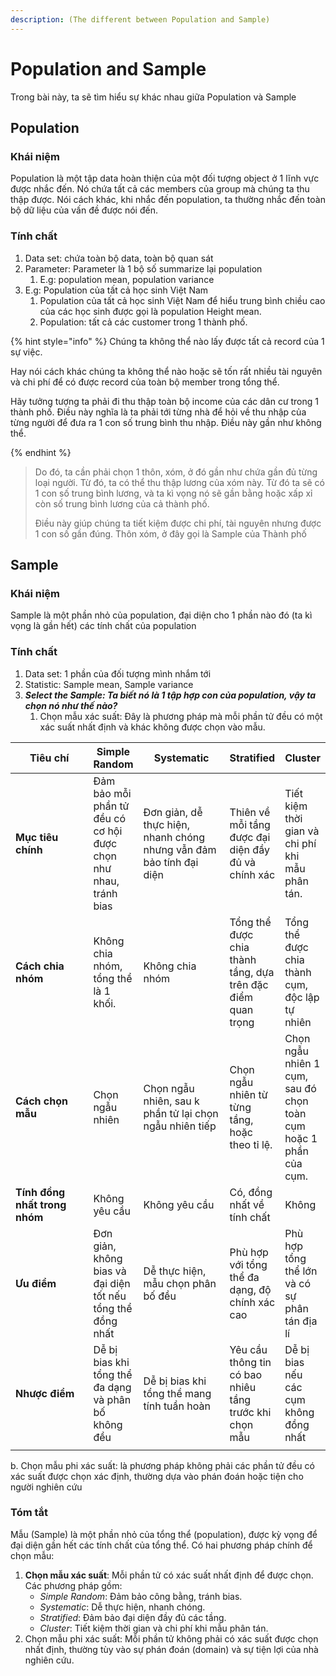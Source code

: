 ```yaml
---
description: (The different between Population and Sample)
---
```


# Population and Sample

Trong bài này, ta sẽ tìm hiểu sự khác nhau giữa Population và Sample

## Population

### Khái niệm

Population là một tập data hoàn thiện của một đối tượng object ở 1 lĩnh vực được nhắc đến. Nó chứa tất cả các members của group mà chúng ta thu thập được. Nói cách khác, khi nhắc đến population, ta thường nhắc đến toàn bộ dữ liệu của vấn đề được nói đến.

### Tính chất

1. Data set: chứa toàn bộ data, toàn bộ quan sát
2. Parameter: Parameter là 1 bộ số summarize lại population
   1. E.g: population mean, population variance
3. E.g: Population của tất cả học sinh Việt Nam
   1. Population của tất cả học sinh Việt Nam để hiểu trung bình chiều cao của các học sinh được gọi là population Height mean.
   2. Population: tất cả các customer trong 1 thành phố.

{% hint style="info" %}
Chúng ta không thể nào lấy được tất cả record của 1 sự việc.&#x20;

Hay nói cách khác chúng ta không thể nào hoặc sẽ tốn rất nhiều tài nguyên và chi phí để có được record của toàn bộ member trong tổng thể.&#x20;

Hãy tưởng tượng ta phải đi thu thập toàn bộ income của các dân cư trong 1 thành phố. Điều này nghĩa là ta phải tới từng nhà để hỏi về thu nhập của từng người để đưa ra 1 con số trung bình thu nhập. Điều này gần như không thể.&#x20;


{% endhint %}

> Do đó, ta cần phải chọn 1 thôn, xóm, ở đó gần như chứa gần đủ từng loại người. Từ đó, ta có thể thu thập lương của xóm này. Từ đó ta sẽ có 1 con số trung bình lương, và ta kì vọng nó sẽ gần bằng hoặc xấp xỉ còn số trung bình lương của cả thành phố.
>
> Điều này giúp chúng ta tiết kiệm được chi phí, tài nguyên nhưng được 1 con số gần đúng. Thôn xóm, ở đây gọi là Sample của Thành phố

## Sample

### Khái niệm

Sample là một phần nhỏ của population, đại diện cho 1 phần nào đó (ta kì vọng là gần hết) các tính chất của population

### Tính chất

1. Data set: 1 phần của đối tượng mình nhắm tới
2. Statistic: Sample mean, Sample variance
3. _**Select the Sample:  Ta biết nó là 1 tập hợp con của population, vậy ta chọn nó như thế nào?**_
   1. Chọn mẫu xác suất: Đây là phương pháp mà mỗi phần tử đều có một xác suất nhất định và khác không được chọn vào mẫu.

<table><thead><tr><th width="132.20001220703125">Tiêu chí</th><th>Simple Random </th><th width="136.199951171875">Systematic </th><th>Stratified</th><th>Cluster</th></tr></thead><tbody><tr><td><strong>Mục tiêu chính</strong></td><td>Đảm bảo mỗi phần tử đều có cơ hội được chọn như nhau, tránh bias</td><td>Đơn giản, dễ thực hiện, nhanh chóng nhưng vẫn đảm bảo tính đại diện</td><td>Thiên về mỗi tầng được đại diện đầy đủ và chính xác</td><td>Tiết kiệm thời gian và chi phí khi mẫu phân tán.</td></tr><tr><td><strong>Cách chia nhóm</strong></td><td>Không chia nhóm, tổng thể là 1 khối.</td><td>Không chia nhóm</td><td>Tổng thể được chia thành tầng, dựa trên đặc điểm quan trọng</td><td>Tổng thể được chia thành cụm, độc lập tự nhiên</td></tr><tr><td><strong>Cách chọn mẫu</strong></td><td>Chọn ngẫu nhiên</td><td>Chọn ngẫu nhiên, sau k phần tử lại chọn ngẫu nhiên tiếp</td><td>Chọn ngẫu nhiên từ từng tầng, hoặc theo tỉ lệ.</td><td>Chọn ngẫu nhiên 1 cụm, sau đó chọn toàn cụm hoặc 1 phần của cụm.</td></tr><tr><td><strong>Tính đồng nhất trong nhóm</strong></td><td>Không yêu cầu</td><td>Không yêu cầu</td><td>Có, đồng nhất về tính chất</td><td>Không</td></tr><tr><td><strong>Ưu điểm</strong></td><td>Đơn giản, không bias và đại diện tốt nếu tổng thể đồng nhất</td><td>Dễ thực hiện, mẫu chọn phân bố đều</td><td>Phù hợp với tổng thể đa dạng, độ chính xác cao</td><td>Phù hợp tổng thể lớn và có sự phân tán địa lí</td></tr><tr><td><strong>Nhược điểm</strong></td><td>Dễ bị bias khi tổng thể đa dạng và phân bố không đều</td><td>Dễ bị bias khi tổng thể mang tính tuần hoàn</td><td>Yêu cầu thông tin có bao nhiêu tầng trước khi chọn mẫu</td><td>Dễ bị bias nếu các cụm không đồng nhất</td></tr><tr><td></td><td></td><td></td><td></td><td></td></tr></tbody></table>

b. Chọn mẫu phi xác suất: là phương pháp không phải các phần tử đều có xác suất được chọn xác định, thường dựa vào phán đoán hoặc tiện cho người nghiên cứu

### Tóm tắt

Mẫu (Sample) là một phần nhỏ của tổng thể (population), được kỳ vọng để đại diện gần hết các tính chất của tổng thể. Có hai phương pháp chính để chọn mẫu:

1. **Chọn mẫu xác suất**: Mỗi phần tử có xác suất nhất định để được chọn. Các phương pháp gồm:
   * _Simple Random_: Đảm bảo công bằng, tránh bias.
   * _Systematic_: Dễ thực hiện, nhanh chóng.
   * _Stratified_: Đảm bảo đại diện đầy đủ các tầng.
   * _Cluster_: Tiết kiệm thời gian và chi phí khi mẫu phân tán.
2. Chọn mẫu phi xác suất: Mỗi phần tử không phải có xác suất được chọn nhất định, thường tùy vào sự phán đoán (domain) và sự tiện lợi của nhà nghiên cứu.


